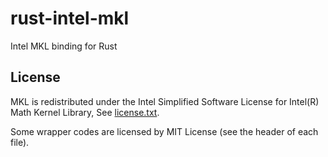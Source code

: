 # rust-intel-mkl
Intel MKL binding for Rust

## License
MKL is redistributed under the Intel Simplified Software License for Intel(R) Math Kernel Library, See [license.txt](mkl_lib/license.txt).

Some wrapper codes are licensed by MIT License (see the header of each file).
